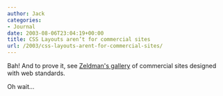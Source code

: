 ```yaml
---
author: Jack
categories:
- Journal
date: 2003-08-06T23:04:19+00:00
title: CSS Layouts aren’t for commercial sites
url: /2003/css-layouts-arent-for-commercial-sites/
---
```


Bah! And to prove it, see [Zeldman's gallery][1] of commercial sites designed with web standards.

Oh wait&#8230;

 [1]: http://www.happycog.com/lectures/dwws/24.html "Designing With Web Standards"